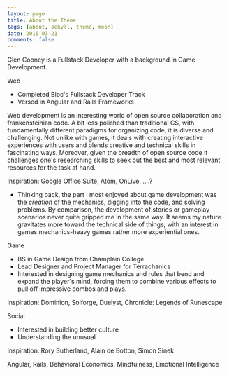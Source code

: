 ```yaml
---
layout: page
title: About the Theme
tags: [about, Jekyll, theme, moon]
date: 2016-03-21
comments: false
---
```


Glen Cooney is a Fullstack Developer with a background in Game Development.


Web
- Completed Bloc's Fullstack Developer Track
- Versed in Angular and Rails Frameworks

Web development is an interesting world of open source collaboration and frankensteinian code. A bit less polished than traditional CS, with fundamentally different paradigms for organizing code, it is diverse and challenging. Not unlike with games, it deals with creating interactive experiences with users and blends creative and technical skills in fascinating ways. Moreover, given the breadth of open source code it challenges one's researching skills to seek out the best and most relevant resources for the task at hand.

Inspiration: Google Office Suite, Atom, OnLive, ....?

- Thinking back, the part I most enjoyed about game development was the *creation* of the mechanics, digging into the code, and solving problems. By comparison, the development of stories or gameplay scenarios never quite gripped me in the same way. It seems my nature gravitates more toward the technical side of things, with an interest in games mechanics-heavy games rather more experiential ones.

Game
- BS in Game Design from Champlain College
- Lead Designer and Project Manager for Terrachanics
- Interested in designing game mechanics and rules that bend and expand the player's mind, forcing them to combine various effects to pull off impressive combos and plays.

Inspiration: Dominion, Solforge, Duelyst, Chronicle: Legends of Runescape

Social
- Interested in building better culture
- Understanding the unusual

Inspiration: Rory Sutherland, Alain de Botton, Simon Sinek


Angular, Rails, Behavioral Economics, Mindfulness, Emotional Intelligence
